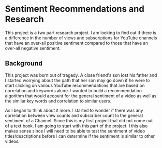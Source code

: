 # Sentiment Recommendations and Research

This project is a two part research project.  I am looking to find out if there is a difference in the number of views and subscriptions for YouTube channels that have an over-all positive sentiment compared to those that have an over-all negative sentiment. 

## Background

This project was born out of tragedy.  A close friend's son lost his father and I started worrying about the path that her son may go down if he were to start clicking on various YouTube recommendations that are based on correlation and keywords alone.  I wanted to build a recommendation algorithm that would account for the general sentiment of a video as well as the similar key words and correlation to similar users. 

As I began to think about it more.  I started to wonder if there was any correlation between view counts and subscriber count to the general sentiment of a Channel.  Since this is my first project that did not come out of a text book.  I am going to start with this part of the project.  I this also makes sense since I will need to be able to test the sentiment of video titles/descriptions before I can determine if the sentiment is similar to other videos. 
